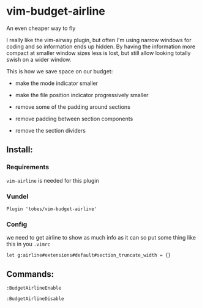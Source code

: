 # vim-budget-airline

An even cheaper way to fly


I really like the vim-airway plugin, but often I'm using narrow windows for
coding and so information ends up hidden.  By having the information more
compact at smaller window sizes less is lost, but still allow looking
totally swish on a wider window.


This is how we save space on our budget:

- make the mode indicator smaller

- make the file position indicator progressively smaller

- remove some of the padding around sections

- remove padding between section components

- remove the section dividers



## Install:

### Requirements

`vim-airline` is needed for this plugin

### Vundel

`Plugin 'tobes/vim-budget-airline'`

### Config

we need to get airline to show as much info as it can so put some thing like this in you `.vimrc`

`let g:airline#extensions#default#section_truncate_width = {}`


## Commands:

`:BudgetAirlineEnable`

`:BudgetAirlineDisable`

